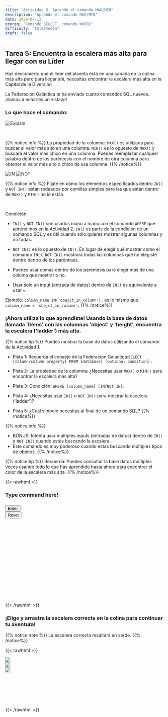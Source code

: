 ```yaml
---
title: "Actividad 5: Aprende el comando MAX/MIN"
description: "Aprende el comando MAX/MIN"
date: 2020-07-12
prereq: "Comando SELECT, comando WHERE"
difficulty: "Intermedia"
draft: false
---
```

<!-- Links for javascript and CSS needed for drop down logic -->
<link rel="stylesheet" href="../default/_default.css" type="text/css"></link>
<link rel="stylesheet" href="../default/_type.css" type="text/css"></link>
<link rel="stylesheet" href="_activity5.css" type="text/css"></link>
<script type="text/javascript" src="../default/_default.js"></script>
<script type="text/javascript" src="../default/_type.js"></script>
<script type="text/javascript" src="_activity5.js"></script>
<script type="text/javascript" src="../default/alasql.js"></script>
<script type="text/javascript" src="../default/db.js"></script>


## Tarea 5: Encuentra la escalera más alta para llegar con su Líder

Haz descubierto que el líder del planeta está en una cabaña en la colina más alta pero para llegar ahi, necesitas encontrar la escalera más alta en la Capital de la Diversión

La Federación Galáctica te ha enviado cuatro comandos SQL nuevos. ¡Vamos a echarles un vistazo!


### Lo que hace el comando:

![Explain](assets/max_min.png)

<br/>

{{% notice info %}}
La propiedad de la columna:
`MAX()` es utilizada para buscar el valor más alto en una columna. `MIN()` es lo opuesto de `MAX()` y buscará el valor más chico en una columna. 
Puedes reemplazar cualquier palabra dentro de los paréntesis con el nombre de otra columna para obtener el valor més alto o chico de esa columna. 
{{% /notice%}}

![IN](assets/In.png)
![NOT](assets/not.png)

{{% notice info %}}
Fíjate en cómo los elementos especificados dentro `IN()` y `NOT IN()` están rodeados por comillas simples pero las que están dentro de `MAX()` y `MIN()` no lo están.

<br>

Condición:
* `IN()` y `NOT IN()` son usados mano a mano con el comando `WHERE` que aprendimos en la Actividad 2. `IN()` es parte de la condición de un comando SQL y es útil cuando sólo quieres mostrar algunas columnas y no todas. 

* `NOT IN()` es lo opuesto de `IN()`. En lugar de elegir qué mostrar como el comando `IN()`, `NOT IN()` mostrará todas las columnas que no elegiste dentro dentro de los paréntesis.

* Puedes usar comas dentro de los paréntesis para elegir más de una columa qué mostrar o no. 

* Usar solo un input (entrada de datos) dentro de `IN()` es equivalente a usar `=`. 

Ejemplo. `column_name IN('obejct_in_column');` es lo mismo que `column_name = 'obejct_in_column';`
{{% /notice%}}

### ¡Ahora utiliza lo que aprendiste! Usando la base de datos llamada 'items' con las columnas 'object' y 'height', encuentra la escalera ('ladder') más alta.
{{% notice tip %}}
Puedes mostrar la base de datos utilizando el comando de la Actividad 1.

* Pista 1: Recuerda el consejo de la Federacion Galactica:`SELECT [column/column property] FROM [database] [optional condition];`

* Pista 2: La propiedad de la columna: ¿Necesitas usar `MAX()` o `MIN()` para encontrar la escalera mas alta?

* Pista 3: Condición: `WHERE [column_name] [IN/NOT IN];`

* Pista 4: ¿Necesitas usar `IN()` o `NOT IN()` para mostrar la escalera ('ladder')?

* Pista 5: ¿Cuál símbolo necesitas al final de un comando SQL?
{{% /notice%}}
 
{{% notice info %}}
* BONUS: Intenta usar múltiples inputs (entradas de datos) dentro de `IN()` o `NOT IN()` cuando estés buscando la escalera. 
* Este comando es muy poderoso cuando estas buscando múltiples tipos de objetos.
{{% /notice%}}

{{% notice tip %}}
Recuerda: Puedes consultar la base datos múltiples veces usando todo lo que has aprendido hasta ahora para encontrar el color de la escalera más alta. 
{{% /notice%}}

<!-- SQL Type In Activity -->

{{< rawhtml >}}

  <div class="content_scaler">
    <div class="terminal_div" id="terminal_div">
      <div class = "outer">
        <h3 id = "commands" contenteditable="true" onclick="placeholder()">Type command here!</h3>
      </div>
      <div class = "prev">
        <h3 id = "prev"></h3>
      </div>
        <div style="clear: both;"></div> 
      <button class="button button1" onclick="sql()"> Enter </button>
      <div style="clear: both;"></div> 
      <button class = "button reset" onclick="reset()">Reset</button>
    </div> <!-- terminal_div -->
  </div> <!-- content_scaler -->
  <div style="clear: both;"></div>
  <h1 class="error" id="sqlcommand" style="visibility:hidden"><strong>ERROR INVALID INPUT></strong></h1>
  <table id="table">
    <tr></tr>
  </table>
  
  <h4 id="story"></h4>

  <div id="legend" style="visibility:hidden">
     <br/>
    <p style="color:red;"> RED Ladder = 100 </p>
    <p style="color:#00e500;"> GREEN Ladder = 60 </p>
    <p style="color:#ffb972;"> YELLOW Ladder = 20 </p>
    </br>
  </div>

{{< /rawhtml >}}

### ¡Elige y arrastra la escalera correcta en la colina para continuar tu aventura!

{{% notice note %}}
La escalera correcta resaltará en verde. 
{{% /notice%}}

{{< rawhtml >}}


<div class="content_scaler">
<!-- Player drags ladder block to drop block to finish mission -->
<div class="hill_div" id="hill_div">

<!-- Drop Location -->
<div id="div4" class="dropClass" ondrop="drop(event)" ondragover="allowDrop(event)";> </div>

<!-- Drag Block -->
<div id="div1" class ="codeBlocks" style="clear: left;" ondrop="drop(event)" ondragover="allowDrop(event)">
  <img class="img" src="assets/ladder.png" draggable="true" ondragstart="drag(event)" id="drag1">
</div>

<div id="div2" class ="codeBlocks" ondrop="drop(event)" ondragover="allowDrop(event)">
  <img class="img" src="assets/ladder_green.png" draggable="true" ondragstart="drag(event)" id="drag2">
</div>

<div id="div3" class ="codeBlocks" ondrop="drop(event)" ondragover="allowDrop(event)">
  <img class="img" src="assets/ladder_yellow.png" draggable="true" ondragstart="drag(event)" id="drag3">
</div>

</div> <!-- hill_div -->
</div> <!-- content_scaler -->

<div style="clear: both;"></div> 

<!-- Next mission text displays -->
<div id="text1" style="visibility:hidden">
  <p> ¡Lo lograste! El Lider te comunica que el Planeta de la Diversión está en riesgo de ser invadido por aliens del Planeta del Aburrimiento. 
  ¡Debes encontrar los Tótems de la Diversión para salvar al planeta! </p>
</div>

<!-- Tells User to continue mission -->
<div class="resume_plot" id="resume_plot" style="visibility:hidden">
  <div class="alert">
    <span id="check">&#10003;</span>
    ¡Has completado la tarea!¡Continúa a la siguiente misión!
  </div>
</div>

{{< /rawhtml >}}
